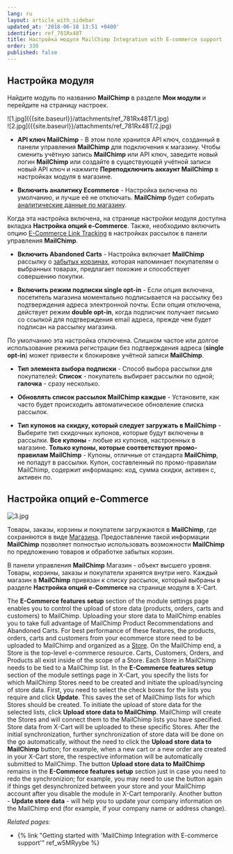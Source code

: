 ```yaml
---
lang: ru
layout: article_with_sidebar
updated_at: '2018-06-18 13:51 +0400'
identifier: ref_781Rx48T
title: Настройка модуля MailChimp Integration with E-commerce support
order: 330
published: false
---
```

## Настройка модуля

Найдите модуль по названию **MailChimp** в разделе **Мои модули** и перейдите на страницу настроек.

<div class="ui stackable two column grid">
  <div class="column" markdown="span">![1.jpg]({{site.baseurl}}/attachments/ref_781Rx48T/1.jpg)
</div>
  <div class="column" markdown="span">![2.jpg]({{site.baseurl}}/attachments/ref_781Rx48T/2.jpg)
</div>
</div>
   
   * **API ключ MailChimp** - В этом поле хранится API ключ, созданный в панели управления **MailChimp** для подключения к магазину. Чтобы сменить учётную запись **MailChimp** или API ключ, заведите новый логин **MailChimp** или создайте в существующей учётной записи новый API ключ и нажмите **Переподключить аккаунт MailChimp** в настройках модуля в магазине.
   
   * **Включить аналитику Ecommerce** - Настройка включена по умолчанию, и лучше её не отключать. **MailChimp** будет собирать [аналитические данные по магазину](https://mailchimp.com/help/sell-more-stuff-with-mailchimp/ "Настройка модуля MailChimp Integration with E-commerce support"). 
   
 Когда эта настройка включена, на странице настройки модуля доступна вкладка **Настройка опций e-Commerce**. Также, необходимо включить опцию [E-Commerce Link Tracking](https://mailchimp.com/help/sell-more-stuff-with-mailchimp/ "Настройка модуля MailChimp Integration with E-commerce support") в настройках рассылок в панели управления **MailChimp**.  
 
   * **Включить Abandoned Carts** - Настройка включает **MailChimp** рассылку о [забытых корзинах](https://mailchimp.com/features/abandoned-cart/ "Настройка модуля MailChimp Integration with E-commerce support"), которая напоминает покупателям о выбранных товарах, предлагает похожие и способствует совершению покупки.  
   
   * **Включить режим подписки single opt-in** - Если опция включена, посетитель магазина моментально подписывается на рассылку без подтверждения адреса электронной почты. Если опция отключена, действует режим **double opt-in**, когда подписчик получает письмо со ссылкой для подтверждения email адреса, прежде чем будет подписан на рассылку магазина. 
   
   По умолчанию эта настройка отключена. Слишком частое или долгое использование режима регистрации без подтверждения адреса (**single opt-in**) может привести к блокировке учётной записи **MailChimp**.
   
* **Тип элемента выбора подписки** - Способ выбора рассылки для покупателей: **Список** - покупатель выбирает рассылки по одной; **галочка** - сразу несколько.

* **Обновлять список рассылок MailChimp каждые** - Установите, как часто будет происходить автоматическое обновление списка рассылок.

* **Тип купонов на скидку, который следует загружать в MailChimp** - Выберите тип скидочных купонов, которые будут включены в рассылки. **Все купоны** - любые из купонов, настроенных в магазине. **Только купоны, которые соответствуют промо-правилам MailChimp** - Купоны, отличные от стандарта **MailChimp**, не попадут в рассылки. 
Купон, составленный по промо-правилам MailChimp, содержит информацию: код, сумма скидки, активен с, активен по.

## Настройка опций e-Commerce

![3.jpg]({{site.baseurl}}/attachments/ref_781Rx48T/3.jpg)

Товары, заказы, корзины и покупатели загружаются в **MailChimp**, где сохраняются в виде [Магазина](https://developer.mailchimp.com/documentation/mailchimp/reference/ecommerce/stores/ "Настройка модуля MailChimp Integration with E-commerce support"). Предоставление такой информации **MailChimp** позволяет полностью использовать возможности **MailChimp** по предложению товаров и обработке забытых корзин.

В панели управления **MailChimp** Магазин - объект высшего уровня. Товары, корзины, заказы и покупатели хранятся внутри него. Каждый магазин в **MailChimp** привязан к списку рассылок, который выбраны в разделе **Настройка опций e-Commerce** на странице модуля в X-Cart.

The **E-Commerce features setup** section of the module settings page enables you to control the upload of store data (products, orders, carts and customers) to MailChimp. Uploading your store data to MailChimp enables you to take full advantage of MailChimp Product Recommendations and Abandoned Carts. For best performance of these features, the products, orders, carts and customers from your ecommerce store need to be uploaded to MailChimp and organized as a [Store](https://developer.mailchimp.com/documentation/mailchimp/reference/ecommerce/stores/). On the MailChimp end, a Store is the top-level e-commerce resource. Carts, Customers, Orders, and Products all exist inside of the scope of a Store. 
Each Store in MailChimp needs to be tied to a MailChimp list. In the **E-Commerce features setup** section of the module settings page in X-Cart, you specify the lists for which MailChimp Stores need to be created and initiate the upload/syncing of store data. First, you need to select the check boxes for the lists you require and click **Update**. This saves the set of MailChimp lists for which Stores should be created. To initiate the upload of store data for the selected lists, click **Upload store data to MailChimp**. MailChimp will create the Stores and will connect them to the MailChimp lists you have specified. Store data from X-Cart will be uploaded to these specific Stores. After the initial synchronization, further synchronization of store data will be done on the go automatically, without the need to click the **Upload store data to MailChimp** button; for example, when a new cart or a new order are created in your X-Cart store, the respective information will be automatically submitted to MailChimp. The button **Upload store data to MailChimp** remains in the **E-Commerce features setup** section just in case you need to redo the synchronizion; for example, you may need to use the button again if things get desynchronized between your store and your MailChimp account after you disable the module in X-Cart temporarily. Another button - **Update store data** - will help you to update your company information on the MailChimp end (for example, if your company name or address change).

_Related pages:_

*   {% link "Getting started with 'MailChimp Integration with E-commerce support'" ref_w5MRyybe %}
